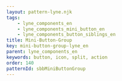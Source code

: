 ```yaml
---
layout: pattern-lyne.njk
tags: 
    - lyne_components_en
    - lyne_components_mini_button_en
    - lyne_components_button_siblings_en
title: Mini-Button-Group
key: mini-button-group-lyne_en
parent: lyne_components_en
keywords: button, icon, split, action
order: 140
patternId: sbbMiniButtonGroup
---
```

